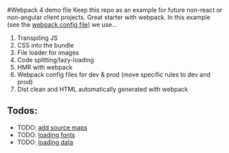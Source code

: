 #Webpack 4 demo file
Keep this repo as an example for future non-react or non-angular client projects. Great starter with webpack. In this example (see the [webpack config file](./webpack.common.js)) we use...

1. Transpiling JS
2. CSS into the bundle
3. File loader for images
4. Code splitting/lazy-loading
5. HMR with webpack
6. Webpack config files for dev & prod (move specific rules to dev and prod)
7. Dist clean and HTML automatically generated with webpack

## Todos:
- TODO: [add source maps](https://webpack.js.org/guides/development/#using-source-maps)
- TODO: [loading fonts](https://webpack.js.org/guides/asset-management/#loading-fonts)
- TODO: [loading data](https://webpack.js.org/guides/asset-management/#loading-data)
